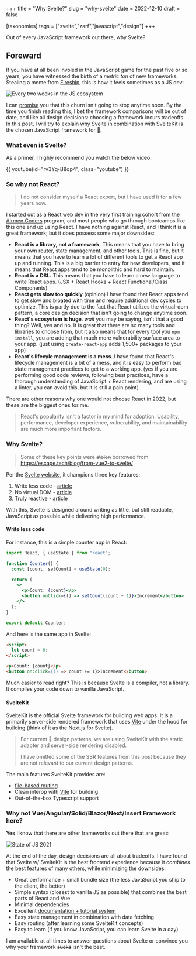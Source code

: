 +++
title = "Why Svelte?"
slug = "why-svelte"
date = 2022-12-10
draft = false

[taxonomies]
tags = ["svelte","zarf","javascript","design"]
+++

Out of every JavaScript framework out there, why Svelte?

<!-- more -->

## Foreward

If you have at all been involed in the JavaScript game for the past five or so years,
you have witnessed the birth of a _metric ton_ of new frameworks. Stealing a meme from
[Fireship](https://www.youtube.com/c/Fireship), this is how it feels sometimes as a JS dev:

![Every two weeks in the JS ecosystem](https://yt3.ggpht.com/oFIfXatGGl0MAsJgmaWfsptcg5EEtAKuYN1FawRgfK9TWLZ6vY0AndQBqRNo9ccJMOMSbsvvSAbbJg=s800-nd-v1)

I can [promise](https://developer.mozilla.org/en-US/docs/Web/JavaScript/Reference/Global_Objects/Promise)
you that this churn isn't going to stop anytime soon. By the time you finish reading this, I bet the framework
comparisons will be out of date, and like all design decisions: choosing a framework incurs tradeoffs. In this post,
I will try to explain why Svelte in combination with SvelteKit is the chosen JavaScript framework for 🦄.

### What even is Svelte?

As a primer, I highly recommend you watch the below video:

{{ youtube(id="rv3Yq-B8qp4", class="youtube") }}

### So why not React?

> I do not consider myself a React expert, but I have used it for a few years now.

I started out as a React web dev in the very first training cohort from
the [Airmen Coders](https://airmencoders.us/) program, and most people
who go through bootcamps like this one end up using React. I have nothing
against React, and I think it is a great framework; but it does possess some major downsides:

- **React is a library, not a framework.**  This means that you have to
  bring your own router, state management, and other tools. This is
  fine, but it means that you have to learn a lot of different tools
  to get a React app up and running. This is a big barrier to entry
  for new developers, and it means that React apps tend to be
  monolithic and hard to maintain.
- **React is a DSL.**  This means that you have to learn a new language
  to write React apps. (JSX + React Hooks + React Functional/Class Components)
- **React gets slow too quickly** (opinion) I have found that React apps
  tend to get slow and bloated with time and require additional dev cycles
  to optimize. This is partly due to the fact that React utilizes the virtual-dom
  pattern, a core design decision that isn't going to change anytime soon.
- **React's ecosystem is huge**. _wait_ you may be saying, isn't that a good thing?
  Well, yes and no. It is great that there are so many tools and libraries
  to choose from, but it also means that for every tool you `npm install`, you
  are adding that much more vulnerability surface area to your app. (just using `create-react-app` adds 1,500+ packages to your app)
- **React's lifecyle management is a mess**. I have found that React's
  lifecycle management is a bit of a mess, and it is easy to perform bad state management
  practices to get to a working app.
  (yes if you are performing good code reviews, following best practices,
  have a thorough understanding of JavaScript + React rendering, and are using a linter,
  you can avoid this, but it is still a pain point)

There are other reasons why one would not choose React in 2022, but these are the
biggest ones for me.

> React's popularity isn't a factor in my mind for adoption. Usability, performance, developer experience, vulnerability, and maintainability are much more important factors.

### Why Svelte?

> Some of these key points were <s>stolen</s> borrowed from <https://escape.tech/blog/from-vue2-to-svelte/>

Per the [Svelte website](https://svelte.dev/), it champions three key features:

1. Write less code - [article](https://svelte.dev/blog/write-less-code)
2. No virtual DOM - [article](https://svelte.dev/blog/virtual-dom-is-pure-overhead)
3. Truly reactive - [article](https://svelte.dev/blog/svelte-3-rethinking-reactivity)

With this, Svelte is designed around writing as little, but still readable, JavaScript as possible while delivering high performance.

#### Write less code

For instance, this is a simple counter app in React:

```jsx
import React, { useState } from "react";

function Counter() {
  const [count, setCount] = useState(0);

  return (
    <>
      <p>Count: {count}</p>
      <button onClick={() => setCount(count + 1)}>Increment</button>
    </>
  );
}

export default Counter;
```

And here is the same app in Svelte:

```html
<script>
  let count = 0;
</script>

<p>Count: {count}</p>
<button on:click={() => count += 1}>Increment</button>
```

Much easier to read right?  This is because Svelte is a compiler, not a library. It compiles your code down to vanilla JavaScript.

#### SvelteKit

SvelteKit is the official Svelte framework for building web apps. It is a
primarily server-side rendered framework that uses [Vite](https://vitejs.dev/)
under the hood for building (think of it as the Next.js for Svelte).

> For current 🦄 design patterns, we are using SvelteKit with the static adapter and server-side rendering disabled.
>
> I have omitted some of the SSR features from this post because they are not relevant to our current design patterns.

The main features SvelteKit provides are:

- [file-based routing](https://kit.svelte.dev/docs/routing)
- Clean interop with [Vite](https://vitejs.dev/) for building
- Out-of-the-box Typescript support

### Why not Vue/Angular/Solid/Blazor/Next/Insert Framework here?

**Yes** I know that there are other frameworks out there that are great:

![State of JS 2021](https://stateofx-images.netlify.app/captures/js2021/en-US/front_end_frameworks_experience_ranking.png)

At the end of the day, design decisions are all about tradeoffs. I have
found that Svelte w/ SvelteKit is the best frontend experience because it _combines_ the best features of many others, while minimizing the downsides:

- Great performance + small bundle size (the less JavaScript you ship to the client, the better)
- Simple syntax (closest to vanilla JS as possible) that combines the best parts of React and Vue
- Minimal dependencies
- Excellent [documentation + tutorial system](https://svelte.dev/tutorial/basics)
- Easy state management in combination with data fetching
- Easy routing (after learning some SvelteKit concepts)
- Easy to learn (if you know JavaScript, you can learn Svelte in a day)

I am available at all times to answer questions about Svelte or convince you why your framework <s>sucks</s> isn't the best.
